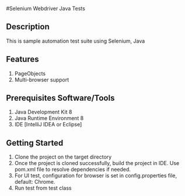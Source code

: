
#Selenium Webdriver Java Tests

## Description
This is sample automation test suite using Selenium, Java

## Features
1. PageObjects 
2. Multi-browser support


## Prerequisites Software/Tools
1. Java Development Kit 8
2. Java Runtime Environment 8
3. IDE [IntelliJ IDEA or Eclipse]

## Getting Started
1. Clone the project on the target directory
2. Once the project is cloned successfully, build the project in IDE. Use pom.xml file to resolve dependencies if needed.
3. For UI test, configuration for browser is set in config.properties file, default: Chrome.
4. Run test from test class
 
